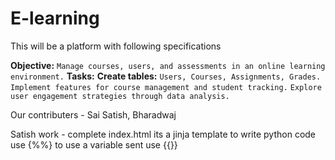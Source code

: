 # E-learning

This will be a platform with following specifications

**Objective:** `Manage courses, users, and assessments in an online learning environment.`
**Tasks:**
**Create tables:** `Users, Courses, Assignments, Grades.`
`Implement features for course management and student tracking.`
`Explore user engagement strategies through data analysis.`

Our contributers - Sai Satish, Bharadwaj

Satish work - complete index.html its a jinja template to write python code use {%%} to use a variable sent use {{}}
